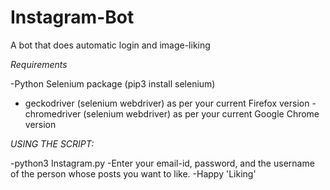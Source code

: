 # Instagram-Bot
A bot that does automatic login and image-liking

*Requirements*

-Python Selenium package
  (pip3 install selenium)
- geckodriver (selenium webdriver) as per your current Firefox version
-chromedriver (selenium webdriver) as per your current Google Chrome version
   
*USING THE SCRIPT:*

-python3 Instagram.py
-Enter your email-id, password, and the username of the person whose posts you want to like.
-Happy 'Liking'
